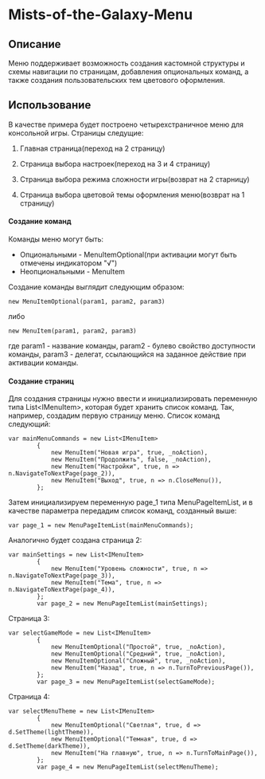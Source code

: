 # Mists-of-the-Galaxy-Menu

## Описание

Меню поддерживает возможность создания кастомной структуры и схемы навигации по страницам, добавления опциональных команд, а также создания пользовательских тем цветового оформления.
 

## Использование

В качестве примера будет построено четырехстраничное меню для консольной игры. Страницы следущие:

1. Главная страница(переход на 2 страницу)

2. Страница выбора настроек(переход на 3 и 4 страницу)

3. Страница выбора режима сложности игры(возврат на 2 старницу)

4. Страница выбора цветовой темы оформления меню(возврат на 1 страницу)

#### Создание команд

Команды меню могут быть: 

* Опциональными - MenuItemOptional(при активации могут быть отмечены индикатором "√") 
* Неопциональными - MenuItem

Создание команды выглядит следующим образом:

    new MenuItemOptional(param1, param2, param3)
    
либо
    
    new MenuItem(param1, param2, param3)
    
где param1 - название команды, param2 - булево свойство доступности команды, param3 - делегат, ссылающийся на заданное действие при активации команды.

#### Создание страниц

Для создания страницы нужно ввести и инициализировать переменную типа List\<IMenuItem\>, которая будет хранить список команд. Так, например, создадим первую страницу меню. Список команд следующий:
 
    var mainMenuCommands = new List<IMenuItem>
            {
                new MenuItem("Новая игра", true, _noAction),
                new MenuItem("Продолжить", false, _noAction),
                new MenuItem("Настройки", true, n => n.NavigateToNextPage(page_2)),
                new MenuItem("Выход", true, n => n.CloseMenu()),
            };
 
 Затем инициализируем переменную page_1 типа MenuPageItemList, и в качестве параметра передадим список команд, созданный выше:
 
    var page_1 = new MenuPageItemList(mainMenuCommands);
 
 Аналогично будет создана страница 2:
 
    var mainSettings = new List<IMenuItem>
            {
                new MenuItem("Уровень сложности", true, n => n.NavigateToNextPage(page_3)),
                new MenuItem("Тема", true, n => n.NavigateToNextPage(page_4)),
            };
            var page_2 = new MenuPageItemList(mainSettings);
 
 Страница 3:
 
    var selectGameMode = new List<IMenuItem>
            {
                new MenuItemOptional("Простой", true, _noAction),
                new MenuItemOptional("Средний", true, _noAction),
                new MenuItemOptional("Сложный", true, _noAction),
                new MenuItem("Назад", true, n => n.TurnToPreviousPage()),
            };
            var page_3 = new MenuPageItemList(selectGameMode);
 
 Страница 4:
 
    var selectMenuTheme = new List<IMenuItem>
            {
                new MenuItemOptional("Светлая", true, d => d.SetTheme(lightTheme)),
                new MenuItemOptional("Темная", true, d => d.SetTheme(darkTheme)),
                new MenuItem("На главную", true, n => n.TurnToMainPage()),
            };
            var page_4 = new MenuPageItemList(selectMenuTheme);
